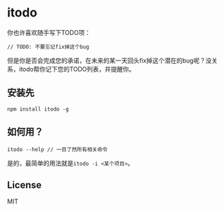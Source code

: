 itodo
=====

你也许喜欢随手写下TODO项：

```
// TODO: 不要忘记fix掉这个bug
```

但是你是否会完成您的承诺，在未来的某一天回头fix掉这个潜在的bug呢？没关系，itodo帮你记下您的TODO列表，并提醒你。

## 安装先

```
npm install itodo -g
```

## 如何用？

```
itodo --help // 一目了然所有相关命令
```
是的，最简单的用法就是`itodo -i <某个项目>`。

## License
MIT
